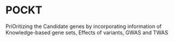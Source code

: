 # POCKT
PriOritizing the Candidate genes by incorporating  information of Knowledge-based gene sets, Effects of variants, GWAS and TWAS
